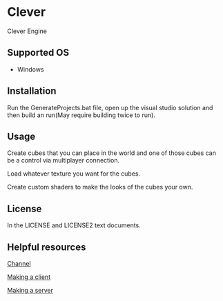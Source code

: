 # Clever
Clever Engine

## Supported OS
- Windows

## Installation

Run the GenerateProjects.bat file, open up the visual studio solution and then build an run(May require building twice to run).

## Usage
Create cubes that you can place in the world and one of those cubes can be a control via multiplayer connection.

Load whatever texture you want for the cubes.

Create custom shaders to make the looks of the cubes your own.

## License
In the LICENSE and LICENSE2 text documents.

## Helpful resources

[Channel](https://www.youtube.com/channel/UC4LMPKWdhfFlJrJ1BHmRhMQ)

[Making a client](https://www.youtube.com/watch?v=0Zr_0Jy8mWE)

[Making a server](https://www.youtube.com/watch?v=WDn-htpBlnU)